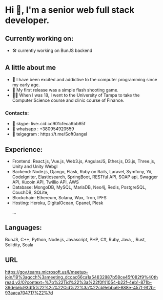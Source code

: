 # Hi 👋, I'm a senior web full stack developer.
## Currently working on:
- 🛠 currently working on BunJS backend
## A little about me
- 👀 I have been excited and addictive to the computer programming since my early age.
- 🚀 My first release was a simple flash shooting game.
- 👨‍🎓 When I was 18, I went to the University of Tampa to take the Computer Science course and clinic course of Finance.
### Contacts:
<ul>
	<li>🤝 skype: live:.cid.cc901cfeca9bb95f</li>
	<li>🤝 whatsapp : +380954920559</li>
	<li>🤝 telgegram : https://t.me/Soft0angel</li>
</ul>

## Experience:
<ul>
	<li>Frontend: React.js, Vue.js, Web3.js, AngularJS, Ether.js, D3.js, Three.js, Unity and Unity Webgl</li>
	<li>Backend: Node.js, Django, Flask, Ruby on Rails, Laravel, Symfony, Yii, CodeIgniter, Elasticsearch, SpringBoot, RESTful API, SOAP api, Swagger API, Kucoin API, Twillio API, AWS</li>
	<li>Database: MongoDB, MySQL, MariaDB, Neo4j, Redis, PostgreSQL, CouchDB, SQLite,</li>
	<li>Blockchain: Ethereum, Solana, Wax, Tron, IPFS</li>
	<li>Hosting: Heroku, DigitalOcean, Cpanel, Plesk</li>
	<p>...</p>
</ul>

## Languages:
BunJS, C++, Python, Node.js, Javascript, PHP, C#, Ruby, Java, , Rust, Solidity, Scala

## URL
https://gov.teams.microsoft.us/l/meetup-join/19%3agcch%3ameeting_dccac66ca1a54832887b58ce45f082f9%40thread.v2/0?context=%7b%22Tid%22%3a%22f0f41054-b22f-4eb1-871b-39deb6c93df5%22%2c%22Oid%22%3a%22cb9ebba6-888e-457f-9f2b-93aaca704717%22%7d


<!--
**softBelle/softBelle** is a ✨ _special_ ✨ repository because its `README.md` (this file) appears on your GitHub profile.

Here are some ideas to get you started:

- 🔭 I’m currently working on ...
- 🌱 I’m currently learning ...
- 👯 I’m looking to collaborate on ...
- 🤔 I’m looking for help with ...
- 💬 Ask me about ...
- 📫 How to reach me: ...
- 😄 Pronouns: ...
- ⚡ Fun fact: ...
-->